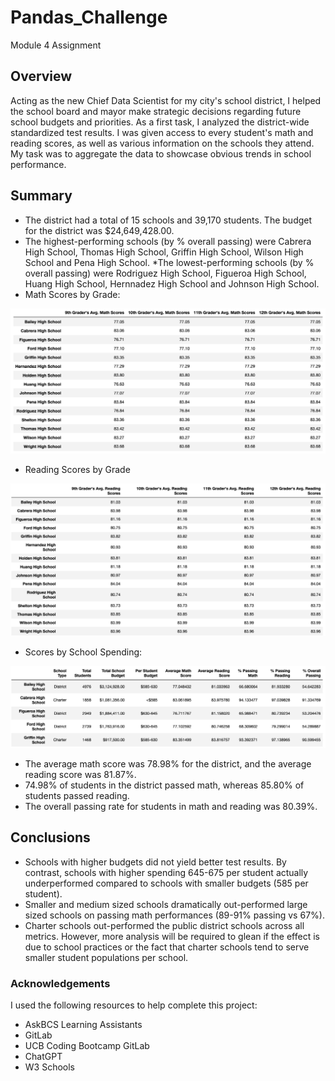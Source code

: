 # Pandas_Challenge
Module 4 Assignment

## Overview
Acting as the new Chief Data Scientist for my city's school district, I helped the school board and mayor make strategic decisions regarding future school budgets and priorities. As a first task, I analyzed the district-wide standardized test results. I was given access to every student's math and reading scores, as well as various information on the schools they attend. My task was to aggregate the data to showcase obvious trends in school performance.

## Summary

* The district had a total of 15 schools and 39,170 students. The budget for the district was $24,649,428.00.
* The highest-performing schools (by % overall passing) were Cabrera High School, Thomas High School, Griffin High School, Wilson High School and Pena High School.
*The lowest-performing schools (by % overall passing) were Rodriguez High School, Figueroa High School, Huang High School, Hernnadez High School and Johnson High School.
* Math Scores by Grade:

![](https://github.com/Houdini24/Pandas_Challenge/blob/main/Resources/Math%20Scores%20by%20Grade.png)

* Reading Scores by Grade

![](https://github.com/Houdini24/Pandas_Challenge/blob/main/Resources/Reading%20Scores%20by%20Grade.png)

* Scores by School Spending:

![](https://github.com/Houdini24/Pandas_Challenge/blob/main/Resources/Scores%20By%20School%20Spending.png)

* The average math score was 78.98% for the district, and the average reading score was 81.87%.
* 74.98% of students in the district passed math, whereas 85.80%  of students passed reading.
* The overall passing rate for students in math and reading was 80.39%.

## Conclusions

* Schools with higher budgets did not yield better test results. By contrast, schools with higher spending 645-675 per student actually underperformed compared to schools with smaller budgets (585 per student).
* Smaller and medium sized schools dramatically out-performed large sized schools on passing math performances (89-91% passing vs 67%).
* Charter schools out-performed the public district schools across all metrics. However, more analysis will be required to glean if the effect is due to school practices or the fact that charter schools tend to serve smaller student populations per school.

### Acknowledgements
I used the following resources to help complete this project:

* AskBCS Learning Assistants
* GitLab
* UCB Coding Bootcamp GitLab
* ChatGPT
* W3 Schools
